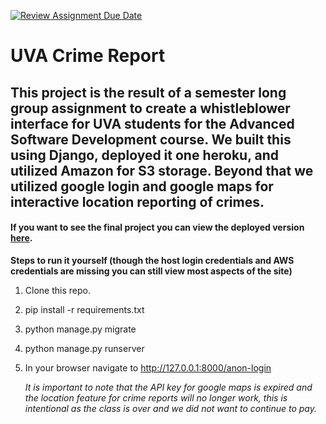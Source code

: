 [![Review Assignment Due Date](https://classroom.github.com/assets/deadline-readme-button-24ddc0f5d75046c5622901739e7c5dd533143b0c8e959d652212380cedb1ea36.svg)](https://classroom.github.com/a/qgEWmaMc)
# UVA Crime Report
## This project is the result of a semester long group assignment to create a whistleblower interface for UVA students for the Advanced Software Development course. We built this using Django, deployed it one heroku, and utilized Amazon for S3 storage. Beyond that we utilized google login and google maps for interactive location reporting of crimes. 

#### If you want to see the final project you can view the deployed version [here](https://project-a-03-uva-d449ae8204db.herokuapp.com/). 

**Steps to run it yourself (though the host login credentials and AWS credentials are missing you can still view most aspects of the site)**

1. Clone this repo.
2. pip install -r requirements.txt
3. python manage.py migrate
4. python manage.py runserver
5. In your browser navigate to http://127.0.0.1:8000/anon-login

   *It is important to note that the API key for google maps is expired and the location feature for crime reports will no longer work, this is intentional as the class is over and we did not want to continue to pay.*
